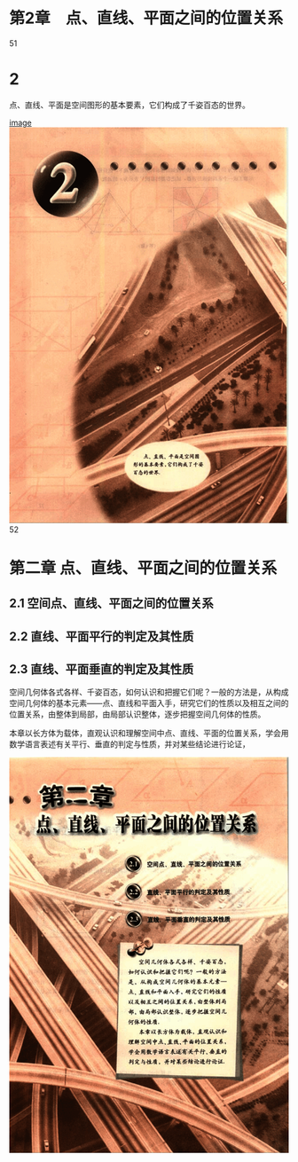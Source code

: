 # 第2章　点、直线、平面之间的位置关系

51

# 2

点、直线、平面是空间图形的基本要素，它们构成了千姿百态的世界。

[image](images/image.png)
![51](../../book/人教版高中数学A版必修2/人教版高中数学A版必修2_51.png)
52

# 第二章 点、直线、平面之间的位置关系

## 2.1 空间点、直线、平面之间的位置关系

## 2.2 直线、平面平行的判定及其性质

## 2.3 直线、平面垂直的判定及其性质

空间几何体各式各样、千姿百态，如何认识和把握它们呢？一般的方法是，从构成空间几何体的基本元素——点、直线和平面入手，研究它们的性质以及相互之间的位置关系，由整体到局部，由局部认识整体，逐步把握空间几何体的性质。

本章以长方体为载体，直观认识和理解空间中点、直线、平面的位置关系，学会用数学语言表述有关平行、垂直的判定与性质，并对某些结论进行论证，


![52](../../book/人教版高中数学A版必修2/人教版高中数学A版必修2_52.png)

